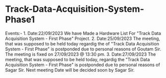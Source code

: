 # Track-Data-Acquisition-System-Phase1
Events:- 
      1. Date:22/09/2023 
          We have Made a Hardware List For "Track Data Acquisition System - First Phase" Project.
      2. Date:25/09/2023
          The meeting, that was supposed to be held today regardig the of "Track Data Acquisition System - First Phase" is postponded due            to personal reasons of Goutam Sir. The meeting is fixed on 27/09/2023 @ 13:30 pm.
      3. Date:27/09/2023
          The meeting, that was supposed to be held today, regardig the "Track Data Acquisition System - First Phase" is postponded due to           personal reasons of Sagar Sir. Next meeting Date will be decided soon by Sagar Sir.

